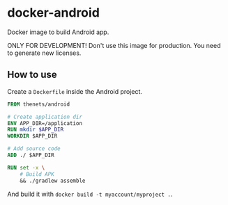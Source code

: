 # docker-android
Docker image to build Android app.

ONLY FOR DEVELOPMENT! Don't use this image for production. You need to generate new licenses.

## How to use

Create a `Dockerfile` inside the Android project.

```dockerfile
FROM thenets/android

# Create application dir
ENV APP_DIR=/application
RUN mkdir $APP_DIR
WORKDIR $APP_DIR

# Add source code
ADD ./ $APP_DIR

RUN set -x \
    # Build APK
    && ./gradlew assemble
```

And build it with `docker build -t myaccount/myproject .`.
